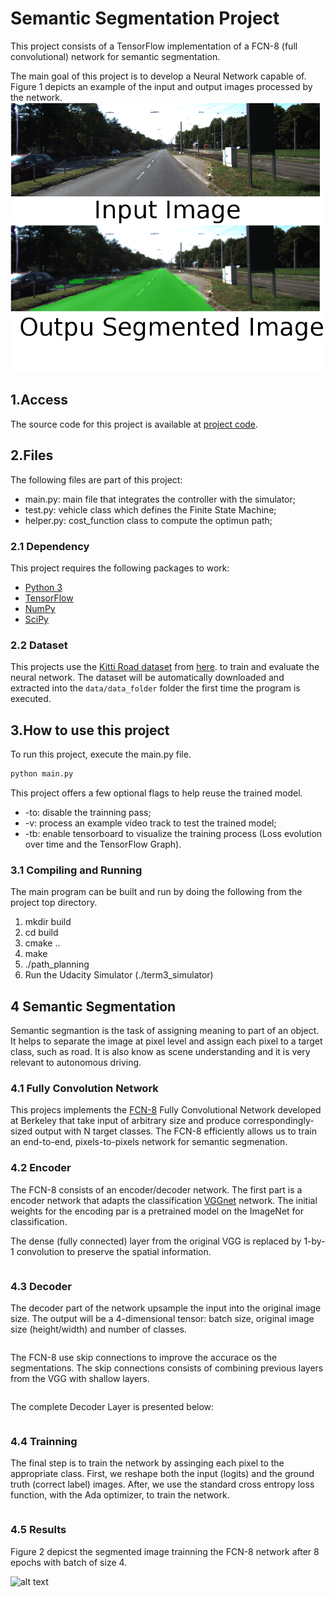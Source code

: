 # Semantic Segmentation Project

This project consists of a TensorFlow implementation of a FCN-8 (full convolutional) network for semantic segmentation. 

The main goal of this project is to develop a Neural Network capable of. 
Figure 1 depicts an example of the input and output images processed by the network.
![alt text][image1]

[//]: # (Image References)

[image1]: images/example.png "Input - Outpu image example."
[image2]: images/resuts.png "Final Segmented image." 

## 1.Access 

The source code for this project is available at [project code](https://github.com/rtsaad/CarND-Semantic-Segmentation).

## 2.Files

The following files are part of this project:
* main.py:  main file that integrates the controller with the simulator;
* test.py: vehicle class which defines the Finite State Machine;
* helper.py: cost_function class to compute the optimun path;


### 2.1 Dependency

This project requires the following packages to work:
 - [Python 3](https://www.python.org/)
 - [TensorFlow](https://www.tensorflow.org/)
 - [NumPy](http://www.numpy.org/)
 - [SciPy](https://www.scipy.org/)

### 2.2 Dataset

This projects use the [Kitti Road dataset](http://www.cvlibs.net/datasets/kitti/eval_road.php) from [here](http://www.cvlibs.net/download.php?file=data_road.zip). to train and evaluate the neural network. The dataset will be automatically downloaded and extracted into the `data/data_folder` folder the first time the program is executed.

## 3.How to use this project

To run this project, execute the main.py file. 

``` py
python main.py

```
This project offers a few optional flags to help reuse the trained model.
 - -to: disable the trainning pass;
 - -v: process an example video track to test the trained model;
 - -tb: enable tensorboard to visualize the training process (Loss evolution over time and the TensorFlow Graph).


### 3.1 Compiling and Running

The main program can be built and run by doing the following from the project top directory.

1. mkdir build
2. cd build
3. cmake ..
4. make
5. ./path_planning
6. Run the Udacity Simulator (./term3_simulator)

## 4 Semantic Segmentation

Semantic segmantion is the task of assigning meaning to part of an object. It helps to separate the image at pixel level and assign each pixel to a target class, such as road. It is also know as scene understanding and it is very relevant to autonomous driving.

### 4.1 Fully Convolution Network

This projecs implements the [FCN-8](https://people.eecs.berkeley.edu/~jonlong/long_shelhamer_fcn.pdf) Fully Convolutional Network developed at Berkeley that take input of arbitrary size and produce correspondingly-sized output with N target classes. The FCN-8 efficiently allows us to train an end-to-end, pixels-to-pixels network for semantic segmenation.

### 4.2 Encoder

The FCN-8 consists of an encoder/decoder network. The first part is a encoder network that adapts the classification [VGGnet](https://arxiv.org/pdf/1409.1556/) network. The initial weights for the encoding par is a pretrained model on the ImageNet for classification. 

The dense (fully connected) layer from the original VGG is replaced by 1-by-1 convolution to preserve the spatial information. 

```python

```

### 4.3 Decoder

The decoder part of the network upsample the input into the original image size. The output will be a 4-dimensional tensor: batch size, original image size (height/width) and number of classes.

```python

```

The FCN-8 use skip connections to improve the accurace os the segmentations. The skip connections consists of combining previous layers from the VGG with shallow layers.

```python

```

The complete Decoder Layer is presented below:

```python

```

### 4.4 Trainning

The final step is to train the network by assinging each pixel to the appropriate class. First, we reshape both the input (logits) and the ground truth (correct label) images. After, we use the standard cross entropy loss function, with the Ada optimizer, to train the network.


```python


```

### 4.5 Results

Figure 2 depicst the segmented image trainning the FCN-8 network after 8 epochs with batch of size 4. 

![alt text][image2]


